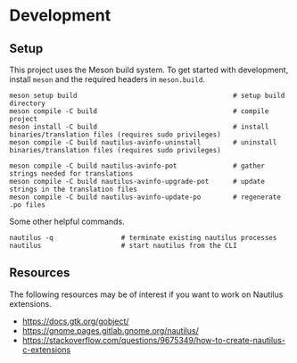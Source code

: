 # Development

## Setup

This project uses the Meson build system. To get started with development, install `meson` and the required headers in `meson.build`.

```
meson setup build                                       # setup build directory
meson compile -C build                                  # compile project
meson install -C build                                  # install binaries/translation files (requires sudo privileges)
meson compile -C build nautilus-avinfo-uninstall        # uninstall binaries/translation files (requires sudo privileges)

meson compile -C build nautilus-avinfo-pot              # gather strings needed for translations
meson compile -C build nautilus-avinfo-upgrade-pot      # update strings in the translation files
meson compile -C build nautilus-avinfo-update-po        # regenerate .po files
```

Some other helpful commands.

```
nautilus -q                 # terminate existing nautilus processes
nautilus                    # start nautilus from the CLI
```

## Resources

The following resources may be of interest if you want to work on Nautilus extensions.

- https://docs.gtk.org/gobject/
- https://gnome.pages.gitlab.gnome.org/nautilus/
- https://stackoverflow.com/questions/9675349/how-to-create-nautilus-c-extensions
